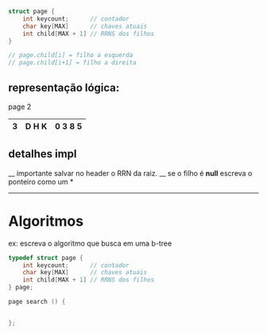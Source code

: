 ```c
struct page {
	int keycount;      // contador
	char key[MAX]      // chaves atuais
	int child[MAX + 1] // RRNS dos filhos
}

// page.child[i] = filho a esquerda
// page.child[i+1] = filho a direita
```

## representação lógica:
page 2

| 3   | D        H       K | 0      3      8       5 |
| --- | ------------------ | ----------------------- |
## detalhes impl
__	importante salvar no header o RRN da raiz.
__	se o filho é **null** escreva o ponteiro como um * 


---
# Algoritmos
ex: escreva o algoritmo que busca em uma b-tree
```c
typedef struct page {
	int keycount;      // contador
	char key[MAX]      // chaves atuais
	int child[MAX + 1] // RRNS dos filhos
} page;

page search () {


};
```